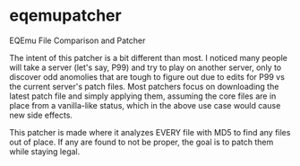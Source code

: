 # eqemupatcher
EQEmu File Comparison and Patcher

The intent of this patcher is a bit different than most. I noticed many people will take a server (let's say, P99) and try to play on another server, only to discover odd anomolies that are tough to figure out due to edits for P99 vs the current server's patch files.
Most patchers focus on downloading the latest patch file and simply applying them, assuming the core files are in place from a vanilla-like status, which in the above use case would cause new side effects.

This patcher is made where it analyzes EVERY file with MD5 to find any files out of place.
If any are found to not be proper, the goal is to patch them while staying legal.
